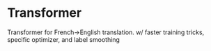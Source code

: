 # Transformer
Transformer for French->English translation. w/ faster training tricks, specific optimizer, and label smoothing
